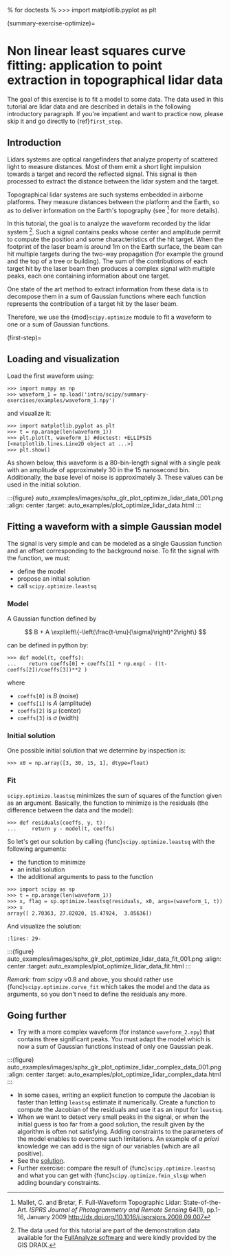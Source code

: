% for doctests
% >>> import matplotlib.pyplot as plt

(summary-exercise-optimize)=

# Non linear least squares curve fitting: application to point extraction in topographical lidar data

The goal of this exercise is to fit a model to some data. The data used in this tutorial are lidar data and are described in details in the following introductory paragraph. If you're impatient and want to practice now, please skip it and go directly to {ref}`first_step`.

## Introduction

Lidars systems are optical rangefinders that analyze property of scattered light
to measure distances. Most of them emit a short light impulsion towards a target
and record the reflected signal. This signal is then processed to extract the
distance between the lidar system and the target.

Topographical lidar systems are such systems embedded in airborne
platforms. They measure distances between the platform and the Earth, so as to
deliver information on the Earth's topography (see [^mallet] for more details).

[^mallet]: Mallet, C. and Bretar, F. Full-Waveform Topographic Lidar: State-of-the-Art. *ISPRS Journal of Photogrammetry and Remote Sensing* 64(1), pp.1-16, January 2009 <http://dx.doi.org/10.1016/j.isprsjprs.2008.09.007>

In this tutorial, the goal is to analyze the waveform recorded by the lidar
system [^data]. Such a signal contains peaks whose center and amplitude permit to
compute the position and some characteristics of the hit target. When the
footprint of the laser beam is around 1m on the Earth surface, the beam can hit
multiple targets during the two-way propagation (for example the ground and the
top of a tree or building). The sum of the contributions of each target hit by
the laser beam then produces a complex signal with multiple peaks, each one
containing information about one target.

One state of the art method to extract information from these data is to
decompose them in a sum of Gaussian functions where each function represents the
contribution of a target hit by the laser beam.

Therefore, we use the {mod}`scipy.optimize` module to fit a waveform to one
or a sum of Gaussian functions.

(first-step)=

## Loading and visualization

Load the first waveform using:

```
>>> import numpy as np
>>> waveform_1 = np.load('intro/scipy/summary-exercises/examples/waveform_1.npy')
```

and visualize it:

```
>>> import matplotlib.pyplot as plt
>>> t = np.arange(len(waveform_1))
>>> plt.plot(t, waveform_1) #doctest: +ELLIPSIS
[<matplotlib.lines.Line2D object at ...>]
>>> plt.show()
```

As shown below, this waveform is a 80-bin-length signal with a single peak
with an amplitude of approximately 30 in the 15 nanosecond bin. Additionally, the
base level of noise is approximately 3. These values can be used in the initial solution.

:::{figure} auto_examples/images/sphx_glr_plot_optimize_lidar_data_001.png
:align: center
:target: auto_examples/plot_optimize_lidar_data.html
:::

## Fitting a waveform with a simple Gaussian model

The signal is very simple and can be modeled as a single Gaussian function and
an offset corresponding to the background noise. To fit the signal with the
function, we must:

- define the model
- propose an initial solution
- call `scipy.optimize.leastsq`

### Model

A Gaussian function defined by

$$
B + A \exp\left\{-\left(\frac{t-\mu}{\sigma}\right)^2\right\}
$$

can be defined in python by:

```
>>> def model(t, coeffs):
...    return coeffs[0] + coeffs[1] * np.exp( - ((t-coeffs[2])/coeffs[3])**2 )
```

where

- `coeffs[0]` is $B$ (noise)
- `coeffs[1]` is $A$ (amplitude)
- `coeffs[2]` is $\mu$ (center)
- `coeffs[3]` is $\sigma$ (width)

### Initial solution

One possible initial solution that we determine by inspection is:

```
>>> x0 = np.array([3, 30, 15, 1], dtype=float)
```

### Fit

`scipy.optimize.leastsq` minimizes the sum of squares of the function given as
an argument. Basically, the function to minimize is the residuals (the
difference between the data and the model):

```
>>> def residuals(coeffs, y, t):
...     return y - model(t, coeffs)
```

So let's get our solution by calling {func}`scipy.optimize.leastsq` with the
following arguments:

- the function to minimize
- an initial solution
- the additional arguments to pass to the function

```
>>> import scipy as sp
>>> t = np.arange(len(waveform_1))
>>> x, flag = sp.optimize.leastsq(residuals, x0, args=(waveform_1, t))
>>> x
array([ 2.70363, 27.82020, 15.47924,  3.05636])
```

And visualize the solution:

```{literalinclude} examples/plot_optimize_lidar_data_fit.py
:lines: 29-
```

:::{figure} auto_examples/images/sphx_glr_plot_optimize_lidar_data_fit_001.png
:align: center
:target: auto_examples/plot_optimize_lidar_data_fit.html
:::

*Remark:* from scipy v0.8 and above, you should rather use {func}`scipy.optimize.curve_fit` which takes the model and the data as arguments, so you don't need to define the residuals any more.

## Going further

- Try with a more complex waveform (for instance `waveform_2.npy`)
  that contains three significant peaks. You must adapt the model which is
  now a sum of Gaussian functions instead of only one Gaussian peak.

:::{figure} auto_examples/images/sphx_glr_plot_optimize_lidar_complex_data_001.png
:align: center
:target: auto_examples/plot_optimize_lidar_complex_data.html
:::

- In some cases, writing an explicit function to compute the Jacobian is faster
  than letting `leastsq` estimate it numerically. Create a function to compute
  the Jacobian of the residuals and use it as an input for `leastsq`.
- When we want to detect very small peaks in the signal, or when the initial
  guess is too far from a good solution, the result given by the algorithm is
  often not satisfying. Adding constraints to the parameters of the model
  enables to overcome such limitations. An example of *a priori* knowledge we can
  add is the sign of our variables (which are all positive).
- See the [solution](auto_examples/plot_optimize_lidar_complex_data_fit.html).
- Further exercise: compare the result of {func}`scipy.optimize.leastsq` and what you can
  get with {func}`scipy.optimize.fmin_slsqp` when adding boundary constraints.

[^data]: The data used for this tutorial are part of the demonstration data available for the [FullAnalyze software](https://fullanalyze.sourceforge.net) and were kindly provided by the GIS DRAIX.

